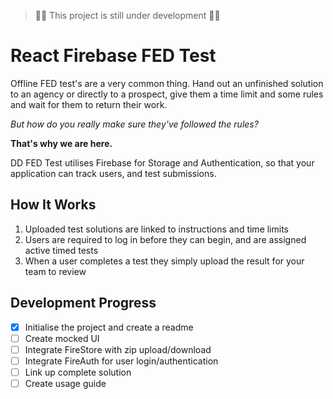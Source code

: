 >🚨🚨 This project is still under development 🚨🚨

# React Firebase FED Test

Offline FED test's are a very common thing. Hand out an unfinished solution to an agency or directly to a prospect, give them a time limit and some rules and wait for them to return their work.

*But how do you really make sure they've followed the rules?*

**That's why we are here.** 

DD FED Test utilises Firebase for Storage and Authentication, so that your application can track users, and test submissions.

## How It Works

1. Uploaded test solutions are linked to instructions and time limits
2. Users are required to log in before they can begin, and are assigned active timed tests
3. When a user completes a test they simply upload the result for your team to review

## Development Progress

- [x] Initialise the project and create a readme
- [ ] Create mocked UI
- [ ] Integrate FireStore with zip upload/download
- [ ] Integrate FireAuth for user login/authentication
- [ ] Link up complete solution
- [ ] Create usage guide

